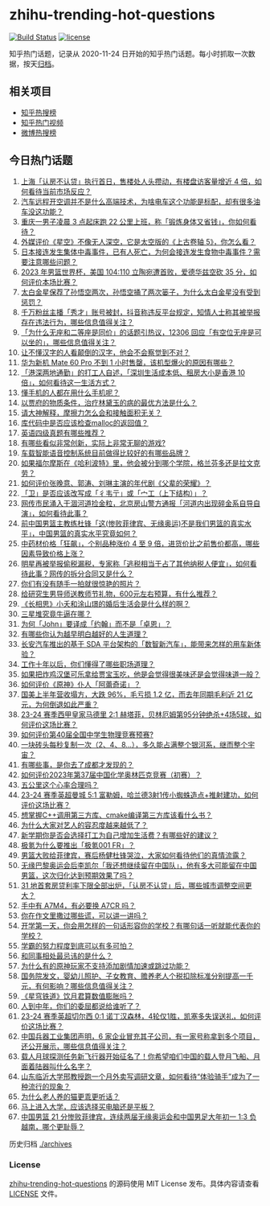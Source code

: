 # zhihu-trending-hot-questions

[![Build Status](https://github.com/justjavac/zhihu-trending-hot-questions/workflows/ci/badge.svg?branch=master)](https://github.com/justjavac/zhihu-trending-hot-questions/actions)
[![license](https://img.shields.io/github/license/justjavac/zhihu-trending-hot-questions)](https://github.com/justjavac/zhihu-trending-hot-questions/blob/master/LICENSE)

知乎热门话题，记录从 2020-11-24
日开始的知乎热门话题。每小时抓取一次数据，按天[归档](./archives)。

## 相关项目

- [知乎热搜榜](https://github.com/justjavac/zhihu-trending-top-search)
- [知乎热门视频](https://github.com/justjavac/zhihu-trending-hot-video)
- [微博热搜榜](https://github.com/justjavac/weibo-trending-hot-search)

## 今日热门话题

<!-- BEGIN -->
<!-- 最后更新时间 Mon Sep 04 2023 07:13:33 GMT+0800 (China Standard Time) -->

1. [上海「认房不认贷」执行首日，售楼处人头攒动，有楼盘访客量增近 4 倍，如何看待当前市场反应？](https://www.zhihu.com/question/620366189)
1. [汽车远程开空调并不是什么高端技术，为啥电车这个功能是标配，却有很多油车没这功能？](https://www.zhihu.com/question/619368355)
1. [重庆一男子凌晨 3 点起床跑 22 公里上班，称「锻炼身体又省钱」，你如何看待？](https://www.zhihu.com/question/620160400)
1. [外媒评价《星空》不像无人深空，它是太空版的《上古卷轴 5》，你怎么看？](https://www.zhihu.com/question/620155826)
1. [日本接连发生集体中毒事件，已有人死亡，为何会接连发生食物中毒事件？需要注意哪些问题？](https://www.zhihu.com/question/620273349)
1. [2023 年男篮世界杯，美国 104:110 立陶宛遭首败，爱德华兹空砍 35 分，如何评价本场比赛？](https://www.zhihu.com/question/620407678)
1. [太白金星保荐了孙悟空两次，孙悟空捅了两次篓子，为什么太白金星没有受到惩罚？](https://www.zhihu.com/question/614644100)
1. [千万粉丝主播「秀才」账号被封，抖音称违反平台规定，知情人士称其被举报存在违法行为，哪些信息值得关注？](https://www.zhihu.com/question/620299876)
1. [「为什么无座和二等座是同价」的话题引热议，12306 回应「有空位无座是可以坐的」，哪些信息值得关注？](https://www.zhihu.com/question/620387615)
1. [让不懂汉字的人看颠倒的汉字，他会不会察觉到不对？](https://www.zhihu.com/question/619984375)
1. [华为新机 Mate 60 Pro 不到 1 小时售罄，该机型爆火的原因有哪些？](https://www.zhihu.com/question/619687672)
1. [「港深两地通勤」的打工人自述，「深圳生活成本低、租房大小是香港 10 倍」，如何看待这一生活方式？](https://www.zhihu.com/question/620382751)
1. [懂手机的人都在用什么手机呢？](https://www.zhihu.com/question/616044891)
1. [以贾府的物质条件，治疗林黛玉的病的最优方法是什么？](https://www.zhihu.com/question/620002692)
1. [请大神解释，摩擦力怎么会和接触面积无关？](https://www.zhihu.com/question/606403231)
1. [库代码中是否应该检查malloc的返回值？](https://www.zhihu.com/question/265023816)
1. [英语四级真题有哪些推荐？](https://www.zhihu.com/question/471917547)
1. [有哪些看似非常创新，实际上非常无聊的游戏?](https://www.zhihu.com/question/614860178)
1. [车载智能语音控制系统目前做得比较好的有哪些品牌？](https://www.zhihu.com/question/308201447)
1. [如果福尔摩斯在《哈利波特》里，他会被分到哪个学院，格兰芬多还是拉文克劳？](https://www.zhihu.com/question/608924099)
1. [如何评价张晚意、郭涛、刘琳主演的年代剧《父辈的荣耀》？](https://www.zhihu.com/question/619383782)
1. [「卫」是否应该改写成「彳韦亍」或「宀工（上下结构）」？](https://www.zhihu.com/question/620143158)
1. [网传市民涌入干涸河道捡金粒，北京房山警方通报「河道内出现碎金系自导自演」，如何看待此事？](https://www.zhihu.com/question/620366197)
1. [前中国男篮主教练杜锋「这(惨败菲律宾、无缘奥运)不是我们男篮的真实水平」，中国男篮的真实水平究竟如何？](https://www.zhihu.com/question/620302668)
1. [中药材价格「狂飙」，个别品种涨价 4 至 9 倍，进货价比之前售价都高，哪些因素导致价格上涨？](https://www.zhihu.com/question/620355431)
1. [明星再被举报偷税漏税，专家称「逃税相当于占了其他纳税人便宜」，如何看待此事？网传的拆分合同又是什么？](https://www.zhihu.com/question/620292616)
1. [你们有没有随手一拍就很惊艳的照片？](https://www.zhihu.com/question/597187285)
1. [给研究生男导师送教师节礼物，600元左右预算，有什么推荐？](https://www.zhihu.com/question/50175023)
1. [《长相思》小夭和涂山璟的婚后生活会是什么样的啊？](https://www.zhihu.com/question/619986686)
1. [三星堆究竟牛逼在哪？](https://www.zhihu.com/question/486028503)
1. [为何「John」要译成「约翰」而不是「卓恩」？](https://www.zhihu.com/question/19562087)
1. [有哪些你认为越早明白越好的人生道理？](https://www.zhihu.com/question/54244634)
1. [长安汽车推出的基于 SDA 平台架构的「数智新汽车」，能带来怎样的用车新体验？](https://www.zhihu.com/question/620171513)
1. [工作十年以后，你们懂得了哪些职场道理？](https://www.zhihu.com/question/617801750)
1. [如果把炸鸡汉堡可乐拿给贾宝玉吃，他是会觉得很美味还是会觉得味道一般？](https://www.zhihu.com/question/620184481)
1. [如何评价《原神》仆人「阿蕾奇诺」？](https://www.zhihu.com/question/619652143)
1. [国美上半年营收塌方，大跌 96%，毛亏损 1.2 亿，而去年同期毛利近 21 亿元，为何倒退如此严重？](https://www.zhihu.com/question/620281589)
1. [23-24 赛季西甲皇家马德里 2:1 赫塔菲，贝林厄姆第95分钟绝杀+4场5球，如何评价这场比赛？](https://www.zhihu.com/question/620303370)
1. [如何评价第40届全国中学生物理竞赛预赛?](https://www.zhihu.com/question/620253727)
1. [一块砖头每秒复制一次（2、4、8…），多久能占满整个银河系，继而整个宇宙？](https://www.zhihu.com/question/51021740)
1. [有哪些事，是你去了成都才发现的？](https://www.zhihu.com/question/429246418)
1. [如何评价2023年第37届中国化学奥林匹克竞赛（初赛）？](https://www.zhihu.com/question/619970425)
1. [五公里这个心率合理吗？](https://www.zhihu.com/question/596243905)
1. [23-24 赛季英超曼城 5:1 富勒姆，哈兰德3射1传小蜘蛛造点+推射建功，如何评价这场比赛？](https://www.zhihu.com/question/620302115)
1. [想掌握C++调用第三方库、cmake编译第三方库该看什么书？](https://www.zhihu.com/question/612613266)
1. [为什么大家对艺人的容忍度越来越低了？](https://www.zhihu.com/question/620246302)
1. [新学期你是否会选择打工为自己增加生活费？有哪些好的建议？](https://www.zhihu.com/question/620019842)
1. [极氪为什么要推出「极氪001 FR」？](https://www.zhihu.com/question/620189975)
1. [男篮大败给菲律宾，赛后杨健杜锋哭泣，大家如何看待他们的真情流露？](https://www.zhihu.com/question/620307473)
1. [无缘巴黎奥运会后李凯尔「我还想继续留在中国队」，他有多大可能留在中国男篮，这次归化达到预期效果了吗？](https://www.zhihu.com/question/620303341)
1. [31 地首套房贷利率下限全部出炉，「认房不认贷」后，哪些城市调整空间更大？](https://www.zhihu.com/question/620380640)
1. [手中有 A7M4，有必要换 A7CR 吗？](https://www.zhihu.com/question/619752640)
1. [你在作文里撒过哪些谎，可以讲一讲吗？](https://www.zhihu.com/question/579124700)
1. [开学第一天，你会用怎样的一句话形容你的学校？有哪句话一听就能代表你的学校？](https://www.zhihu.com/question/619684217)
1. [学霸的努力程度到底可以有多可怕？](https://www.zhihu.com/question/328770692)
1. [和同事相处最忌讳的是什么？](https://www.zhihu.com/question/294492493)
1. [为什么有的原神玩家不支持添加剧情加速或跳过功能？](https://www.zhihu.com/question/620203244)
1. [国务院发文，婴幼儿照护、子女教育、赡养老人个税扣除标准分别提高一千元，有何影响？哪些信息值得关注？](https://www.zhihu.com/question/620011078)
1. [《星穹铁道》饮月君算数值膨胀吗？](https://www.zhihu.com/question/620305162)
1. [人到中年，你们的委屈都说给谁听了？](https://www.zhihu.com/question/619837847)
1. [23-24 赛季英超切尔西 0:1 诺丁汉森林，4轮仅1胜，凯塞多失误送礼，如何评价这场比赛？](https://www.zhihu.com/question/620302107)
1. [中国兵器工业集团声明，6 家企业冒充其子公司，有一家号称拿到多个项目，还公开展示，哪些信息值得关注？](https://www.zhihu.com/question/620270399)
1. [载人月球探测任务新飞行器开始征名了！你希望咱们中国的载人登月飞船、月面着陆器叫什么名字？](https://www.zhihu.com/question/620007629)
1. [山东临沂大学邢教授跑一个月外卖写调研文章，如何看待“体验骑手”成为了一种流行的现象？](https://www.zhihu.com/question/620188761)
1. [为什么老人养的猫更乖更听话？](https://www.zhihu.com/question/536877898)
1. [马上进入大学，应该选择买电脑还是平板？](https://www.zhihu.com/question/619476936)
1. [中国男篮 21 分惨败菲律宾，连续两届无缘奥运会和中国男足大年初一 1:3 负越南，哪个更耻辱？](https://www.zhihu.com/question/620304933)

<!-- END -->

历史归档 [./archives](./archives)

### License

[zhihu-trending-hot-questions](https://github.com/justjavac/zhihu-trending-hot-questions)
的源码使用 MIT License 发布。具体内容请查看 [LICENSE](./LICENSE) 文件。
